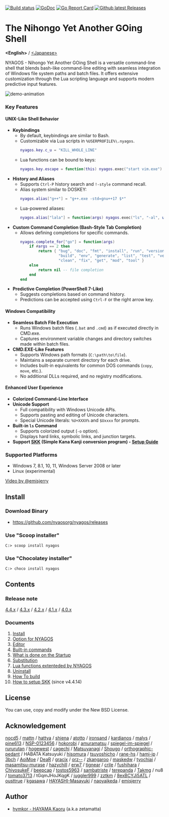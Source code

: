 [![Build status](https://ci.appveyor.com/api/projects/status/bh7866s6oasvchpj?svg=true)](https://ci.appveyor.com/project/zetamatta/nyagos)
[![GoDoc](https://godoc.org/github.com/nyaosorg/nyagos?status.svg)](https://godoc.org/github.com/nyaosorg/nyagos)
[![Go Report Card](https://goreportcard.com/badge/github.com/nyaosorg/nyagos)](https://goreportcard.com/report/github.com/nyaosorg/nyagos)
[![Github latest Releases](https://img.shields.io/github/downloads/nyaosorg/nyagos/latest/total.svg)](https://github.com/nyaosorg/nyagos/releases/latest)

The Nihongo Yet Another GOing Shell
===================================

**&lt;English&gt;** / [&lt;Japanese&gt;](./README_ja.md)

NYAGOS - Nihongo Yet Another GOing Shell is a versatile command-line shell that blends bash-like command-line editing with seamless integration of Windows file system paths and batch files. It offers extensive customization through the Lua scripting language and supports modern predictive input features.

![demo-animation](./demo.gif)

### Key Features

#### UNIX-Like Shell Behavior
- **Keybindings**
  - By default, keybindings are similar to Bash.
  - Customizable via Lua scripts in `%USERPROFILE%\.nyagos`.
    ```lua
    nyagos.key.c_u = "KILL_WHOLE_LINE"
    ```
  - Lua functions can be bound to keys:
    ```lua
    nyagos.key.escape = function(this) nyagos.exec("start vim.exe") end
    ```
- **History and Aliases**
  - Supports `Ctrl-P` history search and `!-style` command recall.
  - Alias system similar to DOSKEY:
    ```lua
    nyagos.alias["g++"] = "g++.exe -std=gnu++17 $*"
    ```
  - Lua-powered aliases:
    ```lua
    nyagos.alias["lala"] = function(args) nyagos.exec("ls", "-al", unpack(args)) end
    ```
- **Custom Command Completion (Bash-Style Tab Completion)**
  - Allows defining completions for specific commands.
    ```lua
    nyagos.complete_for["go"] = function(args)
        if #args == 2 then
            return { "bug", "doc", "fmt", "install", "run", "version",
                     "build", "env", "generate", "list", "test", "vet",
                     "clean", "fix", "get", "mod", "tool" }
        else
            return nil -- file completion
        end
    end
    ```
- **Predictive Completion (PowerShell 7-Like)**
  - Suggests completions based on command history.
  - Predictions can be accepted using `Ctrl-F` or the right arrow key.

#### Windows Compatibility
- **Seamless Batch File Execution**
  - Runs Windows batch files (`.bat` and `.cmd`) as if executed directly in CMD.exe.
  - Captures environment variable changes and directory switches made within batch files.
- **CMD.EXE-Like Features**
  - Supports Windows path formats (`C:\path\to\file`).
  - Maintains a separate current directory for each drive.
  - Includes built-in equivalents for common DOS commands (`copy`, `move`, etc.).
  - No additional DLLs required, and no registry modifications.

#### Enhanced User Experience
- **Colorized Command-Line Interface**
- **Unicode Support**
  - Full compatibility with Windows Unicode APIs.
  - Supports pasting and editing of Unicode characters.
  - Special Unicode literals: `%U+XXXX%` and `$Uxxxx` for prompts.
- **Built-in `ls` Command**
  - Supports colorized output (`-o` option).
  - Displays hard links, symbolic links, and junction targets.
- **Support [SKK] (Simple Kana Kanji conversion program) - [Setup Guide][SKKSetUpEn]**

### Supported Platforms
- Windows 7, 8.1, 10, 11, Windows Server 2008 or later
- Linux (experimental)

[SKK]: https://ja.wikipedia.org/wiki/SKK
[SKKSetUpEn]: doc/10-SetupSKK_en.md

[Video by @emisjerry](https://www.youtube.com/watch?v=WsfIrBWwAh0)

Install
-------

### Download Binary

* https://github.com/nyaosorg/nyagos/releases

### Use "Scoop installer"

```
C:> scoop install nyagos
```

### Use "Chocolatey installer"

```
C:> choco install nyagos
```

Contents
--------

### Release note

[4.4.x](docs/release_note_en.md)
/ [4.3.x](docs/history-4.3_en.md)
/ [4.2.x](docs/history-4.2_en.md)
/ [4.1.x](docs/history-4.1_en.md)
/ [4.0.x](docs/history-4.0_en.md)

### Documents

1. [Install](docs/01-Install_en.md)
2. [Option for NYAGOS](docs/02-Options_en.md)
3. [Editor](docs/03-Readline_en.md)
4. [Built-in commands](docs/04-Commands_en.md)
5. [What is done on the Startup](docs/05-Startup_en.md)
6. [Substitution](docs/06-Substitution_en.md)
7. [Lua functions extenteded by NYAGOS](docs/07-LuaFunctions_en.md)
8. [Uninstall](docs/08-Uninstall_en.md)
9. [How To build](docs/09-Build_en.md)
10. [How to setup SKK](docs/10-SetupSKK_en.md) (since v4.4.14)

License
-------

You can use, copy and modify under the New BSD License.

Acknowledgement
---------------

[nocd5](https://github.com/nocd5)
/ [mattn](https://github.com/mattn)
/ [hattya](https://github.com/hattya)
/ [shiena](https://github.com/shiena)
/ [atotto](https://github.com/atotto)
/ [ironsand](https://github.com/ironsand)
/ [kardianos](https://github.com/kardianos)
/ [malys](https://github.com/malys)
/ [pine613](https://github.com/pine613)
/ [NSP-0123456](https://github.com/NSP-0123456)
/ [hokorobi](https://github.com/hokorobi)
/ [amuramatsu](https://github.com/amuramatsu)
/ [spiegel-im-spiegel](https://github.com/spiegel-im-spiegel)
/ [rururutan](https://github.com/rururutan/)
/ [hogewest](https://github.com/hogewest)
/ [cagechi](https://github.com/cagechi)
/ [Matsuyanagi](https://github.com/Matsuyanagi)
/ [Shougo](https://github.com/Shougo)
/ [orthographic-pedant](https://github.com/orthographic-pedant)
/ HABATA Katsuyuki
/ [hisomura](https://github.com/hisomura)
/ [tsuyoshicho](https://github.com/tsuyoshicho)
/ [rane-hs](https://github.com/rane-hs)
/ [hami-jp](https://github.com/hami-jp)
/ [3bch](https://github.com/3bch)
/ [AoiMoe](https://github.com/aoimoe)
/ [DeaR](https://github.com/DeaR)
/ [gracix](https://github.com/gracix)
/ [orz--](https://github.com/orz--)
/ [zkangaroo](https://github.com/zkangaroo)
/ [maskedw](https://github.com/maskedw)
/ [tyochiai](https://github.com/tyochiai)
/ [masamitsu-murase](https://github.com/masamitsu-murase)
/ [hazychill](https://github.com/hazychill)
/ [erw7](https://github.com/erw7)
/ [tignear](https://github.com/tignear)
/ [crile](https://github.com/crile)
/ [fushihara](https://github.com/fushihara)
/ [ChiyosukeF](https://twitter.com/ChiyosukeF)
/ [beepcap](https://twitter.com/beepcap)
/ [tostos5963](https://github.com/tostos5963)
/ [sambatriste](https://github.com/sambatriste)
/ [terepanda](https://github.com/terepanda)
/ [Takmg](https://github.com/Takmg)
/ nu8 <!-- https://github.com/nu8 -->
/ [tomato3713](https://github.com/tomato3713)
/ tGqmJHoJKqgK <!-- https://github.com/tGqmJHoJKqgK -->
/ [juggler999](https://github.com/juggler999)
/ [zztkm](https://github.com/zztkm)
/ [8exBCYJi5ATL](https://github.com/8exBCYJi5ATL)
/ [ousttrue](https://github.com/ousttrue)
/ [kgasawa](https://github.com/kgasawa)
/ [HAYASHI-Masayuki](https://github.com/HAYASHI-Masayuki)
/ [naoyaikeda](https://github.com/naoyaikeda)
/ [emisjerry](https://github.com/emisjerry)

Author
------

* [hymkor - HAYAMA Kaoru](https://github.com/hymkor) (a.k.a zetamatta)
